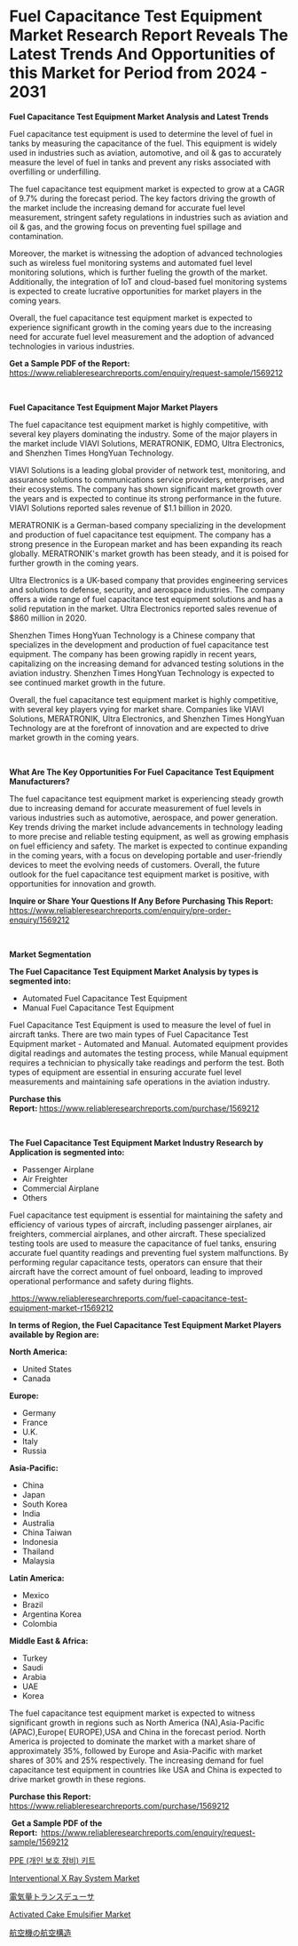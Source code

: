 <p><h1>Fuel Capacitance Test Equipment Market Research Report Reveals The Latest Trends And Opportunities of this Market for Period from 2024 - 2031</h1></p><p><strong>Fuel Capacitance Test Equipment Market Analysis and Latest Trends</strong></p>
<p><p>Fuel capacitance test equipment is used to determine the level of fuel in tanks by measuring the capacitance of the fuel. This equipment is widely used in industries such as aviation, automotive, and oil & gas to accurately measure the level of fuel in tanks and prevent any risks associated with overfilling or underfilling.</p><p>The fuel capacitance test equipment market is expected to grow at a CAGR of 9.7% during the forecast period. The key factors driving the growth of the market include the increasing demand for accurate fuel level measurement, stringent safety regulations in industries such as aviation and oil & gas, and the growing focus on preventing fuel spillage and contamination.</p><p>Moreover, the market is witnessing the adoption of advanced technologies such as wireless fuel monitoring systems and automated fuel level monitoring solutions, which is further fueling the growth of the market. Additionally, the integration of IoT and cloud-based fuel monitoring systems is expected to create lucrative opportunities for market players in the coming years.</p><p>Overall, the fuel capacitance test equipment market is expected to experience significant growth in the coming years due to the increasing need for accurate fuel level measurement and the adoption of advanced technologies in various industries.</p></p>
<p><strong>Get a Sample PDF of the Report:&nbsp;</strong> <a href="https://www.reliableresearchreports.com/enquiry/request-sample/1569212">https://www.reliableresearchreports.com/enquiry/request-sample/1569212</a></p>
<p>&nbsp;</p>
<p><strong>Fuel Capacitance Test Equipment Major Market Players</strong></p>
<p><p>The fuel capacitance test equipment market is highly competitive, with several key players dominating the industry. Some of the major players in the market include VIAVI Solutions, MERATRONIK, EDMO, Ultra Electronics, and Shenzhen Times HongYuan Technology.</p><p>VIAVI Solutions is a leading global provider of network test, monitoring, and assurance solutions to communications service providers, enterprises, and their ecosystems. The company has shown significant market growth over the years and is expected to continue its strong performance in the future. VIAVI Solutions reported sales revenue of $1.1 billion in 2020.</p><p>MERATRONIK is a German-based company specializing in the development and production of fuel capacitance test equipment. The company has a strong presence in the European market and has been expanding its reach globally. MERATRONIK's market growth has been steady, and it is poised for further growth in the coming years.</p><p>Ultra Electronics is a UK-based company that provides engineering services and solutions to defense, security, and aerospace industries. The company offers a wide range of fuel capacitance test equipment solutions and has a solid reputation in the market. Ultra Electronics reported sales revenue of $860 million in 2020.</p><p>Shenzhen Times HongYuan Technology is a Chinese company that specializes in the development and production of fuel capacitance test equipment. The company has been growing rapidly in recent years, capitalizing on the increasing demand for advanced testing solutions in the aviation industry. Shenzhen Times HongYuan Technology is expected to see continued market growth in the future.</p><p>Overall, the fuel capacitance test equipment market is highly competitive, with several key players vying for market share. Companies like VIAVI Solutions, MERATRONIK, Ultra Electronics, and Shenzhen Times HongYuan Technology are at the forefront of innovation and are expected to drive market growth in the coming years.</p></p>
<p>&nbsp;</p>
<p><strong>What Are The Key Opportunities For Fuel Capacitance Test Equipment Manufacturers?</strong></p>
<p><p>The fuel capacitance test equipment market is experiencing steady growth due to increasing demand for accurate measurement of fuel levels in various industries such as automotive, aerospace, and power generation. Key trends driving the market include advancements in technology leading to more precise and reliable testing equipment, as well as growing emphasis on fuel efficiency and safety. The market is expected to continue expanding in the coming years, with a focus on developing portable and user-friendly devices to meet the evolving needs of customers. Overall, the future outlook for the fuel capacitance test equipment market is positive, with opportunities for innovation and growth.</p></p>
<p><strong>Inquire or Share Your Questions If Any Before Purchasing This Report:</strong> <a href="https://www.reliableresearchreports.com/enquiry/pre-order-enquiry/1569212">https://www.reliableresearchreports.com/enquiry/pre-order-enquiry/1569212</a></p>
<p>&nbsp;</p>
<p><strong>Market Segmentation</strong></p>
<p><strong>The Fuel Capacitance Test Equipment Market Analysis by types is segmented into:</strong></p>
<p><ul><li>Automated Fuel Capacitance Test Equipment</li><li>Manual Fuel Capacitance Test Equipment</li></ul></p>
<p><p>Fuel Capacitance Test Equipment is used to measure the level of fuel in aircraft tanks. There are two main types of Fuel Capacitance Test Equipment market - Automated and Manual. Automated equipment provides digital readings and automates the testing process, while Manual equipment requires a technician to physically take readings and perform the test. Both types of equipment are essential in ensuring accurate fuel level measurements and maintaining safe operations in the aviation industry.</p></p>
<p><strong>Purchase this Report:&nbsp;</strong><a href="https://www.reliableresearchreports.com/purchase/1569212">https://www.reliableresearchreports.com/purchase/1569212</a></p>
<p>&nbsp;</p>
<p><strong>The Fuel Capacitance Test Equipment Market Industry Research by Application is segmented into:</strong></p>
<p><ul><li>Passenger Airplane</li><li>Air Freighter</li><li>Commercial Airplane</li><li>Others</li></ul></p>
<p><p>Fuel capacitance test equipment is essential for maintaining the safety and efficiency of various types of aircraft, including passenger airplanes, air freighters, commercial airplanes, and other aircraft. These specialized testing tools are used to measure the capacitance of fuel tanks, ensuring accurate fuel quantity readings and preventing fuel system malfunctions. By performing regular capacitance tests, operators can ensure that their aircraft have the correct amount of fuel onboard, leading to improved operational performance and safety during flights.</p></p>
<p><a href="https://www.reliableresearchreports.com/fuel-capacitance-test-equipment-market-r1569212">&nbsp;https://www.reliableresearchreports.com/fuel-capacitance-test-equipment-market-r1569212</a></p>
<p><strong>In terms of Region, the Fuel Capacitance Test Equipment Market Players available by Region are:</strong></p>
<p>
    <p> <strong> North America: </strong>
        <ul>
            <li>United States</li>
            <li>Canada</li>
        </ul>
        </p> 
    <p> <strong> Europe: </strong>
        <ul>
            <li>Germany</li>
            <li>France</li>
            <li>U.K.</li>
            <li>Italy</li>
            <li>Russia</li>
        </ul>
        </p> 
    <p> <strong> Asia-Pacific: </strong>
        <ul>
            <li>China</li>
            <li>Japan</li>
            <li>South Korea</li>
            <li>India</li>
            <li>Australia</li>
            <li>China Taiwan</li>
            <li>Indonesia</li>
            <li>Thailand</li>
            <li>Malaysia</li>
        </ul>
        </p> 
    <p> <strong> Latin America: </strong>
        <ul>
            <li>Mexico</li>
            <li>Brazil</li>
            <li>Argentina Korea</li>
            <li>Colombia</li>
        </ul>
        </p> 
    <p> <strong> Middle East & Africa: </strong>
        <ul>
            <li>Turkey</li>
            <li>Saudi</li>
            <li>Arabia</li>
            <li>UAE</li>
            <li>Korea</li>
        </ul>
    </p>
    </p>
<p><p>The fuel capacitance test equipment market is expected to witness significant growth in regions such as North America (NA),Asia-Pacific (APAC),Europe( EUROPE),USA and China in the forecast period. North America is projected to dominate the market with a market share of approximately 35%, followed by Europe and Asia-Pacific with market shares of 30% and 25% respectively. The increasing demand for fuel capacitance test equipment in countries like USA and China is expected to drive market growth in these regions.</p></p>
<p><strong>Purchase this Report: </strong><a href="https://www.reliableresearchreports.com/purchase/1569212">https://www.reliableresearchreports.com/purchase/1569212</a></p>
<p>&nbsp;<strong>Get a Sample PDF of the Report:&nbsp;&nbsp;</strong><a href="https://www.reliableresearchreports.com/enquiry/request-sample/1569212">https://www.reliableresearchreports.com/enquiry/request-sample/1569212</a></p>
<p><strong></strong></p>
<p><p><a href="https://medium.com/@angelitahessel2022/ppe-%EA%B0%9C%EC%9D%B8-%EB%B3%B4%ED%98%B8-%EC%9E%A5%EB%B9%84-%ED%82%B7-%EC%8B%9C%EC%9E%A5-%EC%84%B1%EA%B3%B5%EC%A0%81%EC%9D%B8-%EB%B9%84%EC%A6%88%EB%8B%88%EC%8A%A4-%EC%A0%84%EB%9E%B5%EC%9D%98-%EC%97%B4%EC%87%A0-2031%EB%85%84%EA%B9%8C%EC%A7%80-%EC%98%88%EC%B8%A1-0284b3be5f9e">PPE (개인 보호 장비) 키트</a></p><p><a href="https://github.com/gracielawharr/Market-Research-Report-List-1/blob/main/interventional-x-ray-system-market.md">Interventional X Ray System Market</a></p><p><a href="https://github.com/WhitneyMurphy1982/Market-Research-Report-List-1/blob/main/8765935108378.md">電気量トランスデューサ</a></p><p><a href="https://github.com/edytherolanlouisejk1miz0wig/Market-Research-Report-List-2/blob/main/activated-cake-emulsifier-market.md">Activated Cake Emulsifier Market</a></p><p><a href="https://medium.com/@cielostamm/%E8%88%AA%E7%A9%BA%E6%A9%9F%E3%82%A8%E3%82%A2%E3%83%AD%E3%82%B9%E3%83%88%E3%83%A9%E3%82%AF%E3%83%81%E3%83%A3%E5%B8%82%E5%A0%B4%E8%AA%BF%E6%9F%BB%E3%83%AC%E3%83%9D%E3%83%BC%E3%83%88-%E3%81%9D%E3%81%AE%E6%AD%B4%E5%8F%B2%E3%81%A8%E4%BA%88%E6%B8%AC2031%E5%B9%B4%E3%81%8B%E3%82%892024%E5%B9%B4%E3%81%BE%E3%81%A7-1982a560c884">航空機の航空構造</a></p></p>